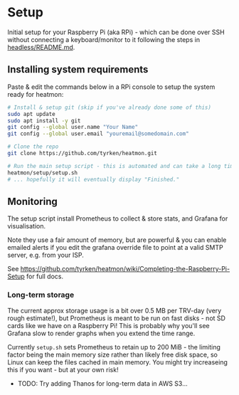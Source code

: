 # Setup

Initial setup for your Raspberry Pi (aka RPi) - which can be done over SSH without connecting a keyboard/monitor to it following the steps in [headless/README.md](headless/README.md).

## Installing system requirements

Paste & edit the commands below in a RPi console to setup the system ready for heatmon:

```bash
# Install & setup git (skip if you've already done some of this)
sudo apt update
sudo apt install -y git
git config --global user.name "Your Name"
git config --global user.email "youremail@somedomain.com"

# Clone the repo
git clone https://github.com/tyrken/heatmon.git

# Run the main setup script - this is automated and can take a long time
heatmon/setup/setup.sh
# ... hopefully it will eventually display "Finished."
```

## Monitoring

The setup script install Prometheus to collect & store stats, and Grafana for visualisation.

Note they use a fair amount of memory, but are powerful & you can enable emailed alerts if you edit the grafana override file to point at a valid SMTP server, e.g. from your ISP.

See https://github.com/tyrken/heatmon/wiki/Completing-the-Raspberry-Pi-Setup for full docs.

### Long-term storage

The current approx storage usage is a bit over 0.5 MB per TRV-day (very rough estimate!), but Prometheus is meant
to be run on fast disks - not SD cards like we have on a Raspberry Pi!  This is probably why you'll see Grafana
slow to render graphs when you extend the time range.

Currently `setup.sh` sets Prometheus to retain up to 200 MiB - the limiting factor being the main memory size rather
than likely free disk space, so Linux can keep the files cached in main memory.  You might try increaseing this if
you want - but at your own risk!

* TODO: Try adding Thanos for long-term data in AWS S3...
